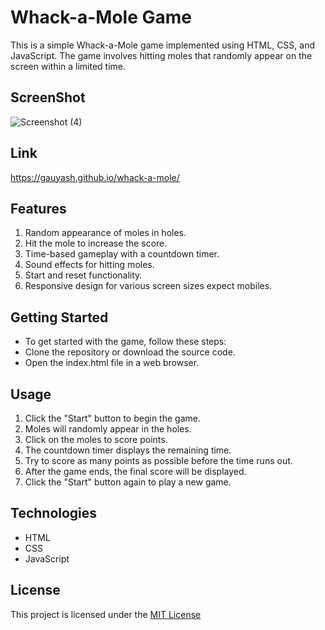 # Whack-a-Mole Game

This is a simple Whack-a-Mole game implemented using HTML, CSS, and JavaScript. The game involves hitting moles that randomly appear on the screen within a limited time.


## ScreenShot

![Screenshot (4)](https://github.com/gauyash/whack-a-mole/assets/96402498/98ed1d1f-5ffd-48fd-a381-a0d24f68b865)


## Link

https://gauyash.github.io/whack-a-mole/

## Features
1. Random appearance of moles in holes.
2. Hit the mole to increase the score.
3. Time-based gameplay with a countdown timer.
4. Sound effects for hitting moles.
5. Start and reset functionality.
6. Responsive design for various screen sizes expect mobiles.

## Getting Started
- To get started with the game, follow these steps:
- Clone the repository or download the source code.
- Open the index.html file in a web browser.

## Usage

1. Click the "Start" button to begin the game.
2. Moles will randomly appear in the holes.
3. Click on the moles to score points.
4. The countdown timer displays the remaining time.
5. Try to score as many points as possible before the time runs out.
6. After the game ends, the final score will be displayed.
7. Click the "Start" button again to play a new game.

## Technologies

- HTML
- CSS
- JavaScript

## License
This project is licensed under the [MIT License](LICENSE)
